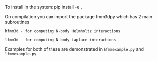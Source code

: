 To install in the system:
pip install -e . 


On compilation you can import the package fmm3dpy
which has 2 main subroutines

    hfmm3d - for computing N-body Helmholtz interactions

    lfmm3d - for computing N-body Laplace interactions

Examples for both of these are demonstrated in
``hfmmexample.py`` and ``lfmmexample.py``


